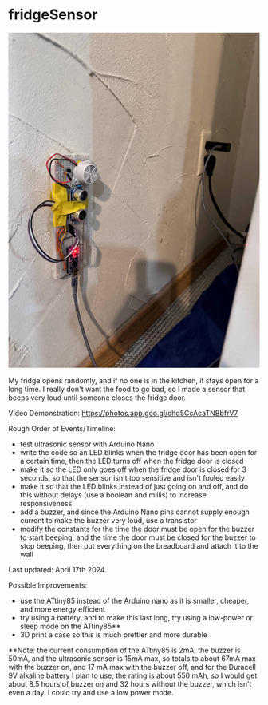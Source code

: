 # fridgeSensor
![](fridgeSensorOnWall.jpg) 


My fridge opens randomly, and if no one is in the kitchen, it stays open for a long time. I really don't want the food to go bad, so I made a sensor that beeps very loud until someone closes the fridge door. 

Video Demonstration: 
https://photos.app.goo.gl/chd5CcAcaTNBbfrV7



Rough Order of Events/Timeline: 
- test ultrasonic sensor with Arduino Nano
- write the code so an LED blinks when the fridge door has been open for a certain time, then the LED turns off when the fridge door is closed
- make it so the LED only goes off when the fridge door is closed for 3 seconds, so that the sensor isn't too sensitive and isn't fooled easily
- make it so that the LED blinks instead of just going on and off, and do this without delays (use a boolean and millis) to increase responsiveness
- add a buzzer, and since the Arduino Nano pins cannot supply enough current to make the buzzer very loud, use a transistor
- modify the constants for the time the door must be open for the buzzer to start beeping, and the time the door must be closed for the buzzer to stop beeping, then put everything on the breadboard and attach it to the wall

Last updated: 
April 17th 2024 



Possible Improvements: 
- use the ATtiny85 instead of the Arduino nano as it is smaller, cheaper, and more energy efficient
- try using a battery, and to make this last long, try using a low-power or sleep mode on the ATtiny85**
- 3D print a case so this is much prettier and more durable 


**Note: 
the current consumption of the ATtiny85 is 2mA, the buzzer is 50mA, and the ultrasonic sensor is 15mA max, so totals to about 67mA max with the buzzer on, and 17 mA max with the buzzer off, and for the Duracell 9V alkaline battery I plan to use, the rating is about 550 mAh, so I would get about 8.5 hours of buzzer on and 32 hours without the buzzer, which isn’t even a day. I could try and use a low power mode.
